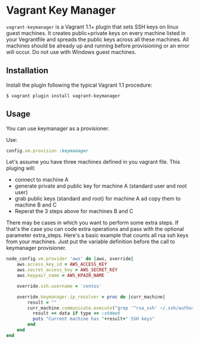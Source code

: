 Vagrant Key Manager
====================
`vagrant-keymanager` is a Vagrant 1.1+ plugin that sets SSH keys
on linux guest machines. It creates public+private keys on every
machine listed in your Vegrantfile and spreads the public keys
across all these machines. All machines should be already up and 
running before provisioning or an error will occur.
Do not use with Windows guest machines.

Installation
------------
Install the plugin following the typical Vagrant 1.1 procedure:

    $ vagrant plugin install vagrant-keymanager

Usage
-----

You can use keymanager as a provisioner.

Use:

```ruby
config.vm.provision :keymanager
```

Let's assume you have three machines defined in you vagrant file.
This pluging will:
* connect to machine A
* generate private and public key for machine A (standard user and root user)
* grab public keys (standard and root) for machine A ad copy them to machine B and C
* Reperat the 3 steps above for machines B and C

There may be cases in which you want to perform some extra steps.
If that's the case you can code extra operations and pass with the optional parameter
extra_steps. Here's a basic example that counts all rsa ssh keys from your machines.
Just put the variable definition before the call to keymanager provisioner.

```ruby
node_config.vm.provider 'aws' do |aws, override|
	aws.access_key_id = AWS_ACCESS_KEY
	aws.secret_access_key = AWS_SECRET_KEY
	aws.keypair_name = AWS_KPAIR_NAME

	override.ssh.username = 'centos'

	override.keymanager.ip_resolver = proc do |curr_machine|
	    result = ""
	    curr_machine.communicate.execute("grep '^rsa_ssh' ~/.ssh/authorized_keys | wc -l") do |type, data|
	      result << data if type == :stdout
	      puts "Current machine has "+result+" SSH keys"
	    end
	end
end
```




